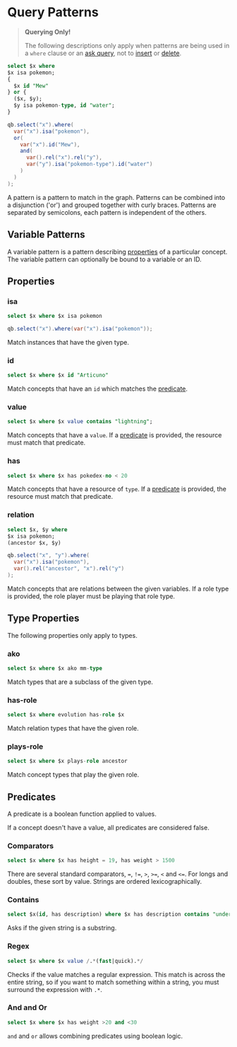 # Query Patterns

> **Querying Only!**
>
> The following descriptions only apply when patterns are being used in a
> `where` clause or an [ask query](ask-queries.md), not to
> [insert](insert-queries.md) or [delete](delete-queries.md).

```sql
select $x where
$x isa pokemon;
{
  $x id "Mew"
} or {
  ($x, $y);
  $y isa pokemon-type, id "water";
}
```
```java
qb.select("x").where(
  var("x").isa("pokemon"),
  or(
    var("x").id("Mew"),
    and(
      var().rel("x").rel("y"),
      var("y").isa("pokemon-type").id("water")
    )
  )
);
```

A pattern is a pattern to match in the graph. Patterns can be combined into a
disjunction ('or') and grouped together with curly braces. Patterns are
separated by semicolons, each pattern is independent of the others.

## Variable Patterns

A variable pattern is a pattern describing [properties](#properties) of a
particular concept. The variable pattern can optionally be bound to a variable
or an ID.

## Properties

### isa

```sql
select $x where $x isa pokemon
```
```java
qb.select("x").where(var("x").isa("pokemon"));
```

Match instances that have the given type.

### id

```sql
select $x where $x id "Articuno"
```

Match concepts that have an `id` which matches the [predicate](#predicates).

### value

```sql
select $x where $x value contains "lightning";
```

Match concepts that have a `value`. If a [predicate](#predicates) is provided,
the resource must match that predicate.

### has

```sql
select $x where $x has pokedex-no < 20
```

Match concepts that have a resource of `type`. If a [predicate](#predicates) is
provided, the resource must match that predicate.

### relation

```sql
select $x, $y where
$x isa pokemon;
(ancestor $x, $y)
```
```java
qb.select("x", "y").where(
  var("x").isa("pokemon"),
  var().rel("ancestor", "x").rel("y")
);
```

Match concepts that are relations between the given variables. If a role type
is provided, the role player must be playing that role type.

## Type Properties

The following properties only apply to types.

### ako

```sql
select $x where $x ako mm-type
```

Match types that are a subclass of the given type.

### has-role

```sql
select $x where evolution has-role $x
```

Match relation types that have the given role.

### plays-role

```sql
select $x where $x plays-role ancestor
```

Match concept types that play the given role.

## Predicates

A predicate is a boolean function applied to values.

If a concept doesn't have a value, all predicates are considered false.

### Comparators

```sql
select $x where $x has height = 19, has weight > 1500
```

There are several standard comparators, `=`, `!=`, `>`, `>=`, `<` and `<=`. For
longs and doubles, these sort by value. Strings are ordered lexicographically.

### Contains

```sql
select $x(id, has description) where $x has description contains "underground"
```

Asks if the given string is a substring.

### Regex

```sql
select $x where $x value /.*(fast|quick).*/
```

Checks if the value matches a regular expression. This match is across the
entire string, so if you want to match something within a string, you must
surround the expression with `.*`.

### And and Or

```sql
select $x where $x has weight >20 and <30
```

`and` and `or` allows combining predicates using boolean logic.
